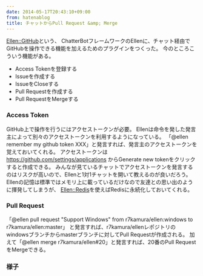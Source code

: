 ```yaml
---
date: 2014-05-17T20:43:10+09:00
from: hatenablog
title: チャットからPull Request &amp; Merge
---
```


<p><a href="https://github.com/r7kamura/ellen-github">Ellen::GitHub</a>という、
ChatterBotフレームワークのEllenに、チャット経由でGitHubを操作できる機能を加えるためのプラグインをつくった。
今のところこういう機能がある。</p>

<ul>
<li>Access Tokenを登録する</li>
<li>Issueを作成する</li>
<li>IssueをCloseする</li>
<li>Pull Requestを作成する</li>
<li>Pull RequestをMergeする</li>
</ul>


<h3>Access Token</h3>

<p>GitHub上で操作を行うにはアクセストークンが必要。
Ellenは命令を発した発言主によって別々のアクセストークンを利用するようになっている。
「@ellen remember my github token XXX」と発言すれば、発言主のアクセストークンを覚えておいてくれる。
アクセストークンは <a href="https://github.com/settings/applications">https://github.com/settings/applications</a> からGenerate new tokenをクリックすると作成できる。
みんなが見ているチャットでアクセストークンを発言するのはリスクが高いので、Ellenと1対1チャットを開いて教えるのが良いだろう。
Ellenの記憶は標準ではメモリ上に載っているだけなので友達との思い出のように揮発してしまうが、
<a href="https://github.com/r7kamura/ellen-redis">Ellen::Redis</a>を使えばRedisに永続化しておいてくれる。</p>

<h3>Pull Request</h3>

<p>「@ellen pull request "Support Windows" from r7kamura/ellen:windows to r7kamura/ellen:master」
と発言すれば、r7kamura/ellenレポジトリのwindowsブランチからmasterブランチに対してPull Requestが作成される。
加えて「@ellen merge r7kamura/ellen#20」と発言すれば、20番のPull RequestをMergeできる。</p>

<h3>様子</h3>

<p><a href="http://dl.dropboxusercontent.com//u/5978869/image/20140517_203537.png"><img src="http://dl.dropboxusercontent.com//u/5978869/image/20140517_203537.png" alt=""></a></p>

